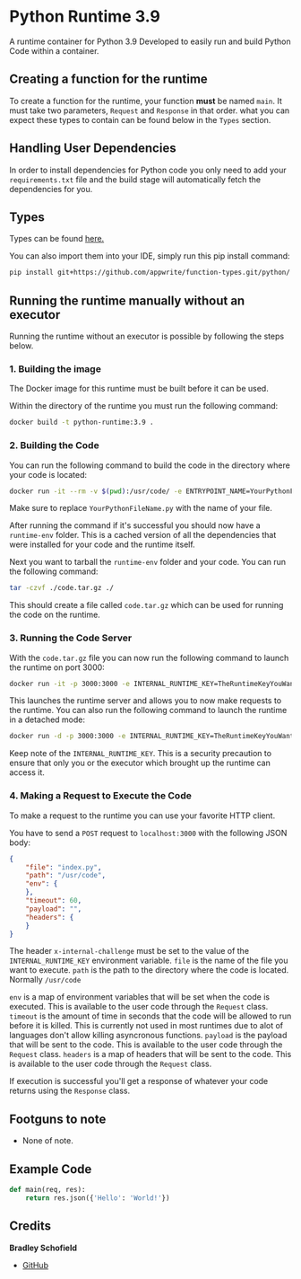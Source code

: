 # Python Runtime 3.9
A runtime container for Python 3.9
Developed to easily run and build Python Code within a container.

## Creating a function for the runtime
To create a function for the runtime, your function **must** be named `main`. It must take two parameters, `Request` and `Response` in that order. what you can expect these types to contain can be found below in the `Types` section.

## Handling User Dependencies
In order to install dependencies for Python code you only need to add your `requirements.txt` file and the build stage will automatically fetch the dependencies for you. 

## Types

Types can be found [here.](function_types)

You can also import them into your IDE, simply run this pip install command:
```bash
pip install git+https://github.com/appwrite/function-types.git/python/
```

## Running the runtime manually without an executor
Running the runtime without an executor is possible by following the steps below.

### 1. Building the image

The Docker image for this runtime must be built before it can be used.

Within the directory of the runtime you must run the following command:
```bash
docker build -t python-runtime:3.9 .
```

### 2. Building the Code

You can run the following command to build the code in the directory where your code is located:
```bash
docker run -it --rm -v $(pwd):/usr/code/ -e ENTRYPOINT_NAME=YourPythonFileName.py python-runtime:3.9 /usr/local/src/build.sh
```

Make sure to replace `YourPythonFileName.py` with the name of your file.

After running the command if it's successful you should now have a `runtime-env` folder.
This is a cached version of all the dependencies that were installed for your code and the runtime itself.

Next you want to tarball the `runtime-env` folder and your code. You can run the following command:
```bash
tar -czvf ./code.tar.gz ./
```
This should create a file called `code.tar.gz` which can be used for running the code on the runtime.

### 3. Running the Code Server

With the `code.tar.gz` file you can now run the following command to launch the runtime on port 3000:
```bash
docker run -it -p 3000:3000 -e INTERNAL_RUNTIME_KEY=TheRuntimeKeyYouWant --rm -v $(pwd)/code.tar.gz:/tmp/code.tar.gz python-runtime:3.9 /usr/local/src/launch.sh
```
This launches the runtime server and allows you to now make requests to the runtime. You can also run the following command to launch the runtime in a detached mode:
```bash
docker run -d -p 3000:3000 -e INTERNAL_RUNTIME_KEY=TheRuntimeKeyYouWant --rm -v $(pwd)/code.tar.gz:/tmp/code.tar.gz python-runtime:3.9 /usr/local/src/launch.sh
```

Keep note of the `INTERNAL_RUNTIME_KEY`. This is a security precaution to ensure that only you or the executor which brought up the runtime can access it.

### 4. Making a Request to Execute the Code

To make a request to the runtime you can use your favorite HTTP client.

You have to send a `POST` request to `localhost:3000` with the following JSON body:
```json
{
    "file": "index.py",
    "path": "/usr/code",
    "env": {
    },
    "timeout": 60,
    "payload": "", 
    "headers": {
    }
}
```
The header `x-internal-challenge` must be set to the value of the `INTERNAL_RUNTIME_KEY` environment variable.
`file` is the name of the file you want to execute.
`path` is the path to the directory where the code is located. Normally `/usr/code`

`env` is a map of environment variables that will be set when the code is executed. This is available to the user code through the `Request` class.
`timeout` is the amount of time in seconds that the code will be allowed to run before it is killed. This is currently not used in most runtimes due to alot of languages don't allow killing asyncronous functions.
`payload` is the payload that will be sent to the code. This is available to the user code through the `Request` class.
`headers` is a map of headers that will be sent to the code. This is available to the user code through the `Request` class.

If execution is successful you'll get a response of whatever your code returns using the `Response` class.

## Footguns to note
 - None of note.

## Example Code

```python
def main(req, res):
    return res.json({'Hello': 'World!'})
```

## Credits
**Bradley Schofield**
 - [GitHub](https://github.com/PineappleIOnic/)